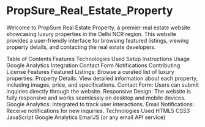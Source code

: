 # PropSure_Real_Estate_Property

Welcome to PropSure Real Estate Property, a premier real estate website showcasing luxury properties in the Delhi NCR region. This website provides a user-friendly interface for browsing featured listings, viewing property details, and contacting the real estate developers.

Table of Contents
Features
Technologies Used
Setup Instructions
Usage
Google Analytics Integration
Contact Form Notifications
Contributing
License
Features
Featured Listings: Browse a curated list of luxury properties.
Property Details: View detailed information about each property, including images, price, and specifications.
Contact Form: Users can submit inquiries directly through the website.
Responsive Design: The website is fully responsive and works seamlessly on desktop and mobile devices.
Google Analytics: Integrated to track user interactions.
Email Notifications: Receive notifications for new inquiries.
Technologies Used
HTML5
CSS3
JavaScript
Google Analytics
EmailJS (or any email API service)
